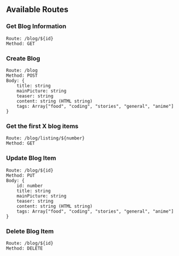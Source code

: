 ## Available Routes

### Get Blog Information

```
Route: /blog/${id}
Method: GET
```

### Create Blog

```
Route: /blog
Method: POST
Body: {
    title: string
    mainPicture: string
    teaser: string
    content: string (HTML string)
    tags: Array["food", "coding", "stories", "general", "anime"]
}
```

### Get the first X blog items

```
Route: /blog/listing/${number}
Method: GET
```

### Update Blog Item

```
Route: /blog/${id}
Method: PUT
Body: {
    id: number
    title: string
    mainPicture: string
    teaser: string
    content: string (HTML string)
    tags: Array["food", "coding", "stories", "general", "anime"]
}
```

### Delete Blog Item

```
Route: /blog/${id}
Method: DELETE
```
